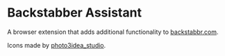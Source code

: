 # Backstabber Assistant
A browser extension that adds additional functionality to [backstabbr.com](https://backstabbr.com).

Icons made by [photo3idea_studio](https://www.flaticon.com/authors/photo3idea-studio).
